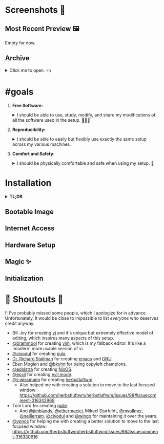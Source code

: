 <!-- vim: syntax=off
-->
# Screenshots 📸

## Most Recent Preview 🖼

Empty for now.

## Archive

<details>
  <summary>Click me to open. 👈</summary><br>

  Also empty. 👀
</details>

# #goals

1. **Free Software:**

   <details>
   <summary>I should be able to use, study, modify, and share my modifications
   of all the software used in the setup. 🙈🙉🙊</summary><br>

   Many many thanks to **Dr. Richard Stallman** for creating the entire [free
   software][free-sw] ideology and culture, including **[GNU]**. I can imagine
   the world would be a *much worse* place if he did not. 🙇‍♀️
   </details>

2. **Reproducibility:**

   <details>
   <summary>I should be able to easily but flexibly use exactly the same setup
   across my various machines.</summary><br>

   **[NixOS]** naturally plays an extremely integral part here because of it's
   clean, functional and declarative approach to package and configuration
   management.

   I think that the world would be a much better place if more people used Nix!
   So please check it out! ✨
   </details>

3. **Comfort and Safety:**

   <details>
   <summary>I should be physically comfortable and safe when using my setup.
   💆</summary><br>
   </details>

[free-sw]: https://www.gnu.org/philosophy/free-sw.en.html
[GNU]:     https://www.gnu.org/gnu/gnu.en.html
[NixOS]:   https://nixos.org

# Installation

<details>
<summary><strong>TL;DR</strong></summary>

1.  Download latest nixos-unstable image from
    https://nixos.org/channels/nixos-unstable

2.  Make a bootable usb:

    ``` shell
    dd if=path/to/image of=/dev/sdb
    ```

3.  Boot into live image and log in as root with empty password.

4.  Get internet access.

5.  Partition and format disks.

6.  Mount target filesystems under `/mnt`.

7.  *(optional)* Activate swap device: `swapon <device>`.

8.  Generate `/etc/hardware-configuration.nix`:

    ``` shell
    nixos-generate-config --root /mnt
    ```

9.  Backup `/etc/hardware-configuration.nix`:

    ``` shell
    cp /mnt/etc/nixos/hardware-configuration.nix \
       /mnt/etc/nixos/hardware-configuration.modified.nix
    ```

    and edit `hardware-configuration.modified.nix` if necessary.

10. Retrieve this repository:

    ``` shell
    nix-env -i git stow
    mkdir -pv /mnt/home/u
    cd /mnt/home/u
    git clone --recursive https://github.com/vyp/dots
    ```

    This may take a little while as the nixpkgs repository is a submodule and at
    the time of writing it's about 500MB in size.

11. Add nixpkgs-channels as a remote:

    ``` shell
    cd dots/nixos/nixpkgs
    git remote add channels https://github.com/nixos/nixpkgs-channels
    ```

    The reason nixpkgs is used as a submodule and not nixpkgs-channels directly
    is that the former allows cherry picking commits from latest master to get
    any potentially new package definitions not available in unstable. So it is
    a bit more flexible I suppose.

12. Run the init script which essentially stows all the dotfiles (doesn't exist
    yet).

13. Initiate main installation command:

    ``` shell
    nixos-install -I nixos-config=/mnt/home/u/dots/nixos/config.nix \
                  -I nixpkgs=/mnt/home/u/dots/nixos/nixpkgs
    ```

    This may actually fail because `config.nix` imports from absolute path
    `/etc/hardware-configuration.modified.nix` instead of a relative path.
    However, --root /mnt is implicit to nixos-install (if unspecified), so maybe
    it will not. Have to try it out. If it does fail, the solution would be to
    simply use a relative path, which would work regardless.

14. Reboot, but before you can login you need to set a password for your user.
    Press ctrl+alt+f1 at the login screen to switch to a virtual tty, login as
    root (the previous step will have prompted you to set a root password), and
    run `passwd u` to set a password for user "u".

15. Logout with ctrl+d and login as your user in the virtual tty still, and run
    `fc-cache -fv` to setup fonts. Logout with ctrl+d again and switch back to X
    with ctrl+alt+f7 and login normally! ☺️
</details>

## Bootable Image

## Internet Access

## Hardware Setup

## Magic ✨

## Initialization

# 📢 Shoutouts 📢

‼ I've probably missed some people, which I apologize for in advance.
Unfortunately, it would be close to impossible to list *everyone* who deserves
credit anyway.

- Bill Joy for creating [vi] and it's unique but extremely effective model of
  editing, which inspires many aspects of this setup.
- [@brammool] for creating [vim], which is my fallback editor. It's like a
  'modern' more usable version of vi.
- [@civodul] for creating [guix].
- [Dr. Richard Stallman][rms] for creating [emacs] and [GNU].
- Eben Moglen and [@bkuhn] for being copyleft champions.
- [@edolstra] for creating [NixOS].
- [@epsil] for creating [evil mode].
- [@t-wissmann] for creating [herbstluftwm].
  - Also helped me with creating a solution to move to the last focused window:
    https://github.com/herbstluftwm/herbstluftwm/issues/98#issuecomment-316342968
- Tom Lord for creating [guile].
  - And [@jimblandy], [@othermaciej], Mikael Djurfeldt, [@mvollmer],
    [@neiljerram], [@civodul] and [@wingo] for maintaining it over the years.
- [@ypnos] for helping me with creating a better solution to move to the last
  focused window:
  https://github.com/herbstluftwm/herbstluftwm/issues/98#issuecomment-316330616

[@bkuhn]:       https://github.com/bkuhn
[@brammool]:    https://github.com/brammool
[@civodul]:     https://github.com/civodul
[@edolstra]:    https://github.com/edolstra
[@epsil]:       https://github.com/epsil
[@jimblandy]:   https://github.com/jimblandy
[@mvollmer]:    https://github.com/mvollmer
[@neiljerram]:  https://github.com/neiljerram
[@othermaciej]: https://github.com/othermaciej
[@t-wissmann]:  https://github.com/t-wissmann
[@wingo]:       https://github.com/wingo
[@ypnos]:       https://github.com/ypnos
[emacs]:        https://www.gnu.org/software/emacs
[evil mode]:    https://github.com/emacs-evil/evil
[guile]:        https://www.gnu.org/software/guile/
[guix]:         https://www.gnu.org/software/guix/
[herbstluftwm]: http://www.herbstluftwm.org
[rms]:          https://stallman.org/
[vi]:           https://en.wikipedia.org/wiki/Vi
[vim]:          http://www.vim.org/
